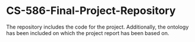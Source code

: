 # CS-586-Final-Project-Repository
The repository includes the code for the project. Additionally, the ontology has been included on which the project report has been based on.
